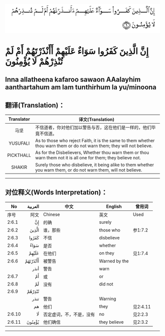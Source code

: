 ![002:006](images/002_006.gif)

#  إِنَّ الَّذِينَ كَفَرُوا سَوَاءٌ عَلَيْهِمْ أَأَنْذَرْتَهُمْ أَمْ لَمْ تُنْذِرْهُمْ لَا يُؤْمِنُونَ 

## Inna allatheena kafaroo sawaon AAalayhim aanthartahum am lam tunthirhum la yu/minoona

## 翻译(Translation)：

| Translator | 译文(Translation)                                            |
| :--------: | ------------------------------------------------------------ |
|    马坚    | 不信道者，你对他们加以警告与否，这在他们是一样的，他们毕竟不信道。 |
|  YUSUFALI  | As to those who reject Faith, it is the same to them whether thou warn them or do not warn them; they will not believe. |
| PICKTHALL  | As for the Disbelievers, Whether thou warn them or thou warn them not it is all one for them; they believe not. |
|   SHAKIR   | Surely those who disbelieve, it being alike to them whether you warn them, or do not warn them, will not believe. |

---

## 对位释义(Words Interpretation)：

| No     |  العربية | 中文                     | English       | 曾用词   |
| ------ | -------: | ------------------------ | ------------- | -------- |
| 序号   |     阿文 | Chinese                  | 英文          | Used     |
| 2:6.1  |       إِنَّ | 的确                     | surely        |          |
| 2:6.2  |    الَّذِينَ | 谁，那些                 | those who     | 参1:7.2  |
| 2:6.3  |    كَفَرُوا | 不信                     | disbelieve    |          |
| 2:6.4  |     سَوَاءٌ | 是否                     | whether       |          |
| 2:6.5  |    عَلَيْهِمْ | 在他们                   | on they       | 见1:7.4  |
| 2:6.6  | أَأَنْذَرْتَهُمْ | 被警告                   | Warned by the |          |
|        |     أنذر | 警告                     | warn          |          |
| 2:6.7  |       أَمْ | 或                       | or            |          |
| 2:6.8  |       لَمْ | 没有                     | did not       |          |
| 2:6.9  |   تُنْذِرْهُمْ |                          |               |          |
|        |     تنذر | 警告                     | Warning       |          |
|        |       هم | 他们                     | they          | 见2:4.11 |
| 2:6.10 |       لَا | 否定虚词，不，不是，没有 | no            | 见2:2.3  |
| 2:6.11 |   يُؤْمِنُونَ | 他们确信                 | they believe  | 见2:3.2  |

---
